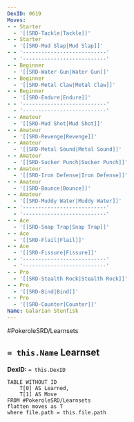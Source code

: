 ```yaml
---
DexID: 0619
Moves:
- - Starter
  - '[[SRD-Tackle|Tackle]]'
- - Starter
  - '[[SRD-Mud Slap|Mud Slap]]'
- - '---------------------------'
  - '---------------------------'
- - Beginner
  - '[[SRD-Water Gun|Water Gun]]'
- - Beginner
  - '[[SRD-Metal Claw|Metal Claw]]'
- - Beginner
  - '[[SRD-Endure|Endure]]'
- - '---------------------------'
  - '---------------------------'
- - Amateur
  - '[[SRD-Mud Shot|Mud Shot]]'
- - Amateur
  - '[[SRD-Revenge|Revenge]]'
- - Amateur
  - '[[SRD-Metal Sound|Metal Sound]]'
- - Amateur
  - '[[SRD-Sucker Punch|Sucker Punch]]'
- - Amateur
  - '[[SRD-Iron Defense|Iron Defense]]'
- - Amateur
  - '[[SRD-Bounce|Bounce]]'
- - Amateur
  - '[[SRD-Muddy Water|Muddy Water]]'
- - '---------------------------'
  - '---------------------------'
- - Ace
  - '[[SRD-Snap Trap|Snap Trap]]'
- - Ace
  - '[[SRD-Flail|Flail]]'
- - Ace
  - '[[SRD-Fissure|Fissure]]'
- - '---------------------------'
  - '---------------------------'
- - Pro
  - '[[SRD-Stealth Rock|Stealth Rock]]'
- - Pro
  - '[[SRD-Bind|Bind]]'
- - Pro
  - '[[SRD-Counter|Counter]]'
Name: Galarian Stunfisk
---
```


#PokeroleSRD/Learnsets

## `= this.Name` Learnset

**DexID:** `= this.DexID`

```dataview
TABLE WITHOUT ID
    T[0] AS Learned,
    T[1] AS Move
FROM #PokeroleSRD/Learnsets
flatten moves as T
where file.path = this.file.path
```
